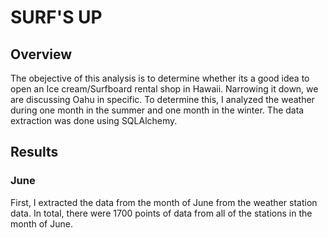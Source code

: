 # SURF'S UP

## Overview

The obejective of this analysis is to determine whether its a good idea to open an Ice cream/Surfboard rental shop in Hawaii. Narrowing it down, we are discussing Oahu in specific. To determine this, I analyzed the weather during one month in the summer and one month in the winter. The data extraction was done using SQLAlchemy.

## Results
### June

First, I extracted the data from the month of June from the weather station data. In total, there were 1700 points of data from all of the stations in the month of June.